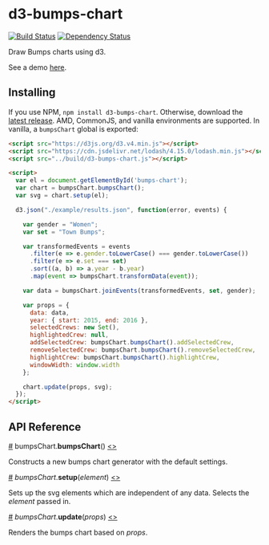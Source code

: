 # d3-bumps-chart

[![Build Status](https://travis-ci.org/johnwalley/d3-bumps-chart.svg?branch=master)](https://travis-ci.org/johnwalley/d3-bumps-chart)
[![Dependency Status](https://gemnasium.com/badges/github.com/johnwalley/d3-bumps-chart.svg)](https://gemnasium.com/github.com/johnwalley/d3-bumps-chart)

Draw Bumps charts using d3.

See a demo [here](https://bl.ocks.org/johnwalley/a0734cf335b44365026adae40cce5945).

## Installing

If you use NPM, `npm install d3-bumps-chart`. Otherwise, download the [latest release](https://github.com/johnwalley/d3-bumps-chart/releases/latest). AMD, CommonJS, and vanilla environments are supported. In vanilla, a `bumpsChart` global is exported:

```html
<script src="https://d3js.org/d3.v4.min.js"></script>
<script src="https://cdn.jsdelivr.net/lodash/4.15.0/lodash.min.js"></script>
<script src="../build/d3-bumps-chart.js"></script>

<script>
  var el = document.getElementById('bumps-chart');
  var chart = bumpsChart.bumpsChart();
  var svg = chart.setup(el);

  d3.json("./example/results.json", function(error, events) {

    var gender = "Women";
    var set = "Town Bumps";

    var transformedEvents = events
      .filter(e => e.gender.toLowerCase() === gender.toLowerCase())
      .filter(e => e.set === set)
      .sort((a, b) => a.year - b.year)
      .map(event => bumpsChart.transformData(event));

    var data = bumpsChart.joinEvents(transformedEvents, set, gender);

    var props = {
      data: data,
      year: { start: 2015, end: 2016 },
      selectedCrews: new Set(),
      highlightedCrew: null,
      addSelectedCrew: bumpsChart.bumpsChart().addSelectedCrew,
      removeSelectedCrew: bumpsChart.bumpsChart().removeSelectedCrew,
      highlightCrew: bumpsChart.bumpsChart().highlightCrew,
      windowWidth: window.width
    };

    chart.update(props, svg);
  });
</script>
```

## API Reference

<a name="bumpsChart" href="#bumpsChart">#</a> bumpsChart.<b>bumpsChart</b>() [<>](https://github.com/johnwalley/d3-bumps-chart/blob/master/src/bumpsChart.js "Source")

Constructs a new bumps chart generator with the default settings.

<a name="bumpsChart_setup" href="#bumpsChart_setup">#</a> <i>bumpsChart</i>.<b>setup</b>(<i>element</i>) [<>](https://github.com/johnwalley/d3-bumps-chart/blob/master/src/bumpsChart.js#L159 "Source")

Sets up the svg elements which are independent of any data. Selects the *element* passed in.

<a name="bumpsChart_update" href="#bumpsChart_update">#</a> <i>bumpsChart</i>.<b>update</b>(<i>props</i>) [<>](https://github.com/johnwalley/d3-bumps-chart/blob/master/src/bumpsChart.js#L198 "Source")

Renders the bumps chart based on *props*.
